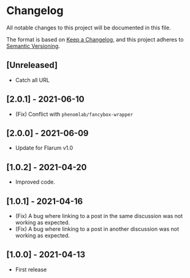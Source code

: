 # Changelog

All notable changes to this project will be documented in this file.

The format is based on [Keep a Changelog](https://keepachangelog.com/en/1.0.0/),
and this project adheres to [Semantic Versioning](https://semver.org/spec/v2.0.0.html).

## [Unreleased]

- Catch all URL

## [2.0.1] - 2021-06-10

- (Fix) Conflict with `phenomlab/fancybox-wrapper`

## [2.0.0] - 2021-06-09

- Update for Flarum v1.0

## [1.0.2] - 2021-04-20

- Improved code.

## [1.0.1] - 2021-04-16

- (Fix) A bug where linking to a post in the same discussion was not working as expected.
- (Fix) A bug where linking to a post in another discussion was not working as expected.

## [1.0.0] - 2021-04-13

- First release
